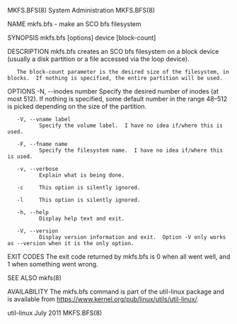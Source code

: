MKFS.BFS(8)                                                    System Administration                                                   MKFS.BFS(8)

NAME
       mkfs.bfs - make an SCO bfs filesystem

SYNOPSIS
       mkfs.bfs [options] device [block-count]

DESCRIPTION
       mkfs.bfs creates an SCO bfs filesystem on a block device (usually a disk partition or a file accessed via the loop device).

       The block-count parameter is the desired size of the filesystem, in blocks.  If nothing is specified, the entire partition will be used.

OPTIONS
       -N, --inodes number
              Specify  the  desired  number  of  inodes (at most 512).  If nothing is specified, some default number in the range 48–512 is picked
              depending on the size of the partition.

       -V, --vname label
              Specify the volume label.  I have no idea if/where this is used.

       -F, --fname name
              Specify the filesystem name.  I have no idea if/where this is used.

       -v, --verbose
              Explain what is being done.

       -c     This option is silently ignored.

       -l     This option is silently ignored.

       -h, --help
              Display help text and exit.

       -V, --version
              Display version information and exit.  Option -V only works as --version when it is the only option.

EXIT CODES
       The exit code returned by mkfs.bfs is 0 when all went well, and 1 when something went wrong.

SEE ALSO
       mkfs(8)

AVAILABILITY
       The mkfs.bfs command is part of the util-linux package and is available from https://www.kernel.org/pub/linux/utils/util-linux/.

util-linux                                                           July 2011                                                         MKFS.BFS(8)

